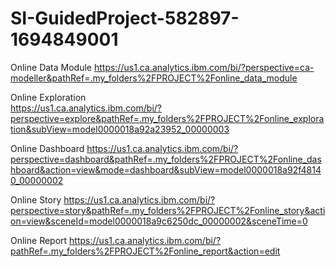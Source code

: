 # SI-GuidedProject-582897-1694849001

Online Data Module
https://us1.ca.analytics.ibm.com/bi/?perspective=ca-modeller&pathRef=.my_folders%2FPROJECT%2Fonline_data_module

Online Exploration  
https://us1.ca.analytics.ibm.com/bi/?perspective=explore&pathRef=.my_folders%2FPROJECT%2Fonline_exploration&subView=model0000018a92a23952_00000003

Online Dashboard
https://us1.ca.analytics.ibm.com/bi/?perspective=dashboard&pathRef=.my_folders%2FPROJECT%2Fonline_dashboard&action=view&mode=dashboard&subView=model0000018a92f48140_00000002

Online Story
https://us1.ca.analytics.ibm.com/bi/?perspective=story&pathRef=.my_folders%2FPROJECT%2Fonline_story&action=view&sceneId=model0000018a9c6250dc_00000002&sceneTime=0

Online Report 
https://us1.ca.analytics.ibm.com/bi/?pathRef=.my_folders%2FPROJECT%2Fonline_report&action=edit

